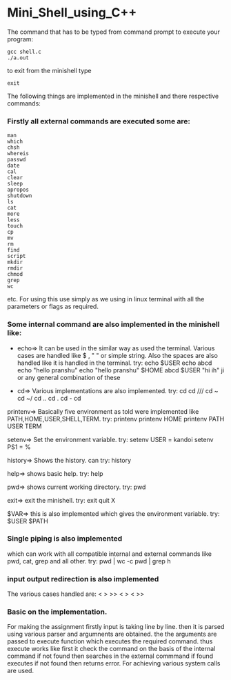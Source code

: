 # Mini_Shell_using_C++

The command that has to be typed from command prompt to execute your program:
```
gcc shell.c
./a.out
```

to exit from the minishell type
```
exit
```

The following things are implemented in the minishell and there respective commands:
### Firstly all external commands are executed some are:
	man
	which
	chsh
	whereis
	passwd
	date
	cal
	clear
	sleep
	apropos
	shutdown
	ls
	cat
	more
	less
	touch
	cp
	mv
	rm
	find
	script
	mkdir
	rmdir
	chmod
	grep
	wc
etc.
For using this use simply as we using in linux terminal with all the parameters or flags as required.

### Some internal command are also implemented in the minishell like:

* echo=>
 It can be used in the similar way as used the terminal. Various cases are handled like $ , " "    or simple string. Also the spaces are also handled like it is handled in the terminal.
 try:     echo $USER
	  echo abcd
	  echo "hello pranshu"
	  echo     "hello pranshu"   $HOME    abcd    $USER  "hi ih"    ji
or any general combination of these
 	  
* cd=>
Various implementations are also implemented.
try:     cd <directory path>
         cd <dir1>/<dir2>/<dir3>/
         cd ~
         cd ~/
         cd ..
         cd .
         cd -
         cd

printenv=>
Basically five environment as told were implemented like PATH,HOME,USER,SHELL,TERM.
try:     printenv
         printenv HOME
         printenv PATH USER TERM

setenv=>
Set the environment variable.
try: setenv USER = kandoi
     setenv PS1 = %

history=>
Shows the history.
can try: history

help=>
shows basic help.
try: help

pwd=>
shows current working directory.
try: pwd

exit=>
exit the minishell.
try: exit
     quit
     X

$VAR=>
this is also implemented which gives the environment variable.
try: $USER
     $PATH
     
### Single piping is also implemented 
which can work with all compatible internal and external commands like pwd, cat, grep and all other.
try: pwd | wc -c
     pwd | grep h

### input output redirection is also implemented
The various cases handled are:
	<
	>
	>>
	< >
	< >>
	
### Basic on the implementation.
For making the assignment firstly input is taking line by line.
then it is parsed using various parser and argumnents are obtained.
the the arguments are passed to execute function which executes the required command.
thus execute works like first it check the command on the basis of the internal command if not found then searches in the external commmand if found executes if not found then returns error.
For achieving various system calls are used.


